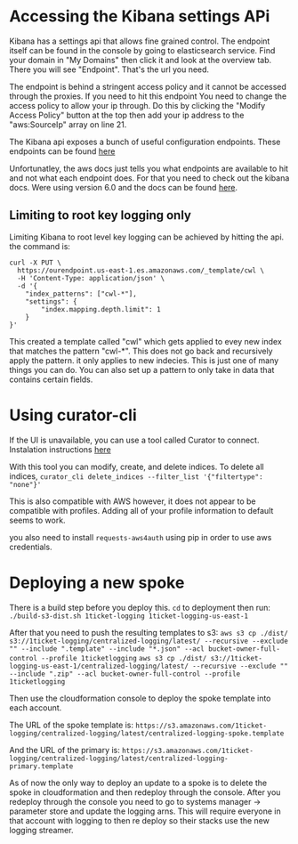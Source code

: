 # Accessing the Kibana settings APi

Kibana has a settings api that allows fine grained control. The endpoint itself
can be found in the console by going to elasticsearch service. Find your domain
in "My Domains" then click it and look at the overview tab. There you will see
"Endpoint". That's the url you need. 

The endpoint is behind a stringent access policy and it cannot be accessed 
through the proxies. If you need to hit this endpoint You need to change the
access policy to allow your ip through. Do this by clicking the "Modify Access Policy"
button at the top then add your ip address to the "aws:SourceIp" array on line 21.

The Kibana api exposes a bunch of useful configuration endpoints. These endpoints
can be found [here](https://docs.aws.amazon.com/elasticsearch-service/latest/developerguide/aes-supported-es-operations.html#es_version_6_0)

Unfortunatley, the aws docs just tells you what endpoints are available to hit
and not what each endpoint does. For that you need to check out the kibana docs.
Were using version 6.0 and the docs can be found [here](https://www.elastic.co/guide/en/elasticsearch/reference/6.0/index.html).

## Limiting to root key logging only

Limiting Kibana to root level key logging can be achieved by hitting the api.
the command is:

```shell
curl -X PUT \
  https://ourendpoint.us-east-1.es.amazonaws.com/_template/cwl \
  -H 'Content-Type: application/json' \
  -d '{
    "index_patterns": ["cwl-*"],
    "settings": {
    	"index.mapping.depth.limit": 1
    }
}'
```

This created a template called "cwl" which gets applied to evey new index that
matches the pattern "cwl-*". This does not go back and recursively apply the pattern.
it only applies to new indecies. This is just one of many things you can do.
You can also set up a pattern to only take in data that contains certain fields.

# Using curator-cli

If the UI is unavailable, you can use a tool called Curator to connect.
Instalation instructions [here](https://www.elastic.co/guide/en/elasticsearch/client/curator/current/installation.html)

With this tool you can modify, create, and delete indices. 
To delete all indices,
`curator_cli delete_indices --filter_list '{"filtertype": "none"}'`

This is also compatible with AWS however, it does not appear to be compatible with
profiles. Adding all of your profile information to default seems to work.

you also need to install `requests-aws4auth` using pip in order to use aws credentials.

# Deploying a new spoke

There is a build step before you deploy this. `cd` to deployment then run:
`./build-s3-dist.sh 1ticket-logging 1ticket-logging-us-east-1`

After that you need to push the resulting templates to s3:
`aws s3 cp ./dist/ s3://1ticket-logging/centralized-logging/latest/ --recursive --exclude "" --include ".template" --include "*.json" --acl bucket-owner-full-control --profile 1ticketlogging`
`aws s3 cp ./dist/ s3://1ticket-logging-us-east-1/centralized-logging/latest/ --recursive --exclude "" --include ".zip" --acl bucket-owner-full-control --profile 1ticketlogging`

Then use the cloudformation console to deploy the spoke template into each account.

The URL of the spoke template is:
`https://s3.amazonaws.com/1ticket-logging/centralized-logging/latest/centralized-logging-spoke.template`

And the URL of the primary is:
`https://s3.amazonaws.com/1ticket-logging/centralized-logging/latest/centralized-logging-primary.template`

As of now the only way to deploy an update to a spoke is to delete the spoke
in cloudformation and then redeploy through the console. After you redeploy
through the console you need to go to systems manager -> parameter store and
update the logging arns. This will require everyone in that account with logging
to then re deploy so their stacks use the new logging streamer.
